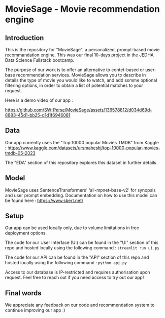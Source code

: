 # MovieSage - Movie recommendation engine
## Introduction
This is the repository for "MovieSage", a personalized, prompt-based movie recommandation engine. This was our final 10-days project in the JEDHA Data Science Fullstack bootcamp.

The purpose of our work is to offer an alternative to contet-based or user-base recommendation services. MovieSage allows you to describe in details the type of movie you would like to watch, and add somme optional filtering options, in order to obtain a list of potential matches to your request.

Here is a demo video of our app :

https://github.com/SW-Perse/MovieSage/assets/136578812/d034d69d-8883-45d1-bb25-d1d1f6946081

## Data
Our app currently uses the "Top 10000 popular Movies TMDB" from Kaggle : https://www.kaggle.com/datasets/ursmaheshj/top-10000-popular-movies-tmdb-05-2023

The "EDA" section of this repository explores this dataset in further details.

## Model
MovieSage uses SentenceTransformers' 'all-mpnet-base-v2' for synopsis and user prompt embedding. Documentation on how to use this model can be found here : https://www.sbert.net/

## Setup
Our app can be used locally only, due to volume limitations in free deployment options.

The code for our User Interface (UI) can be found in the "UI" section of this repo and hosted locally using the following command : 
`streamlit run ui.py`

The code for our API can be found in the "API" section of this repo and hosted locally using the following command :
`python api.py`

Access to our database is IP-restricted and requires authorisation upon request. Feel free to reach out if you need access to try out our app!

## Final words
We appreciate any feedback on our code and recommendation system to continue improving our app :)
